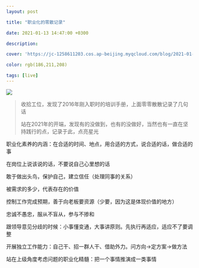 ```yaml
---
layout: post

title: "职业化的零散记录"

date: 2021-01-13 14:47:00 +0300

description:  

cover: 'https://jc-1258611203.cos.ap-beijing.myqcloud.com/blog/2021-01-13-%E6%88%AA%E5%B1%8F2021-01-13%E4%B8%8B%E5%8D%883.04.06.png'

color: rgb(186,211,208)

tags: [live]
---
```


![](https://jc-1258611203.cos.ap-beijing.myqcloud.com/blog/2021-01-13-%E6%88%AA%E5%B1%8F2021-01-13%E4%B8%8B%E5%8D%883.04.06.png)

> 收拾工位，发现了2016年刚入职时的培训手册，上面零零散散记录了几句话
>
> 站在2021年的开端，发现有的没做到，也有的没做好，当然也有一直在坚持践行的点，记录于此，点亮星光

职业化素养的内涵：在合适的时间、地点，用合适的方式，说合适的话，做合适的事

在岗位上说该说的话，不要说自己心里想的话

敢于做出头鸟，保护自己，建立信任（处理同事的关系）

被需求的多少，代表存在的价值

控制工作完成预期，善于向老板要资源（少要，因为这是体现价值的地方）

忠诚不愚忠，服从不盲从，参与不掺和

跟领导意见分歧的时候：小事懂变通，大事讲原则。先执行再适应，适应不了要调整

开展独立工作能力：自己干、招一群人干、借助外力。问方向->定方案->做方法

站在上级角度考虑问题的职业化精髓：把一个事情推演成一类事情





